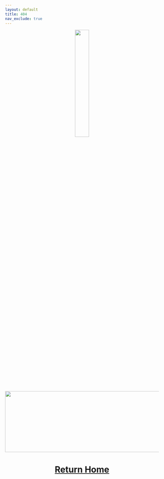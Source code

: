 ```yaml
---
layout: default
title: 404
nav_exclude: true
---
```


<p align="center">
  <img src="https://github.com/royalgraphx/DarwinKVM/blob/main/docs/assets/DarwinKVMLogo.png?raw=true" width="30%" height="30%">
</p>

<p align="center">
  <img width="650" height="200" src="https://github.com/royalgraphx/DarwinKVM/blob/main/docs/assets/Header404.png?raw=true">
</p>

<h1 align="center"><a href="https://royalgraphx.github.io/DarwinKVM/">Return Home</a></h1>